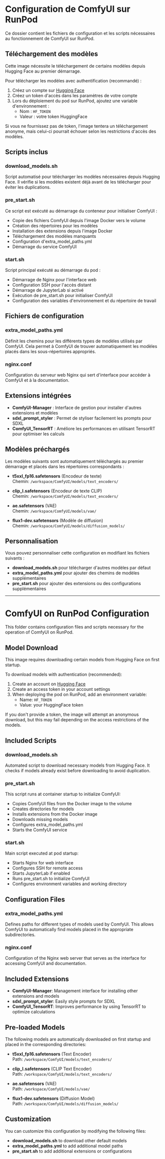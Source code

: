 # Configuration de ComfyUI sur RunPod

Ce dossier contient les fichiers de configuration et les scripts nécessaires au fonctionnement de ComfyUI sur RunPod.

## Téléchargement des modèles

Cette image nécessite le téléchargement de certains modèles depuis Hugging Face au premier démarrage.

Pour télécharger les modèles avec authentification (recommandé) :
1. Créez un compte sur [Hugging Face](https://huggingface.co/)
2. Créez un token d'accès dans les paramètres de votre compte
3. Lors du déploiement du pod sur RunPod, ajoutez une variable d'environnement :
   - Nom : `HF_TOKEN`
   - Valeur : votre token HuggingFace

Si vous ne fournissez pas de token, l'image tentera un téléchargement anonyme, mais celui-ci pourrait échouer selon les restrictions d'accès des modèles.

## Scripts inclus

### download_models.sh
Script automatisé pour télécharger les modèles nécessaires depuis Hugging Face. Il vérifie si les modèles existent déjà avant de les télécharger pour éviter les duplications.

### pre_start.sh
Ce script est exécuté au démarrage du conteneur pour initialiser ComfyUI :
- Copie des fichiers ComfyUI depuis l'image Docker vers le volume
- Création des répertoires pour les modèles
- Installation des extensions depuis l'image Docker
- Téléchargement des modèles manquants
- Configuration d'extra_model_paths.yml
- Démarrage du service ComfyUI

### start.sh
Script principal exécuté au démarrage du pod :
- Démarrage de Nginx pour l'interface web
- Configuration SSH pour l'accès distant
- Démarrage de JupyterLab si activé
- Exécution de pre_start.sh pour initialiser ComfyUI
- Configuration des variables d'environnement et du répertoire de travail

## Fichiers de configuration

### extra_model_paths.yml
Définit les chemins pour les différents types de modèles utilisés par ComfyUI. Cela permet à ComfyUI de trouver automatiquement les modèles placés dans les sous-répertoires appropriés.

### nginx.conf
Configuration du serveur web Nginx qui sert d'interface pour accéder à ComfyUI et à la documentation.

## Extensions intégrées

- **ComfyUI-Manager** : Interface de gestion pour installer d'autres extensions et modèles
- **sdxl_prompt_styler** : Permet de styliser facilement les prompts pour SDXL
- **ComfyUI_TensorRT** : Améliore les performances en utilisant TensorRT pour optimiser les calculs

## Modèles préchargés

Les modèles suivants sont automatiquement téléchargés au premier démarrage et placés dans les répertoires correspondants :

- **t5xxl_fp16.safetensors** (Encodeur de texte)  
  Chemin: `/workspace/ComfyUI/models/text_encoders/`

- **clip_l.safetensors** (Encodeur de texte CLIP)  
  Chemin: `/workspace/ComfyUI/models/text_encoders/`

- **ae.safetensors** (VAE)  
  Chemin: `/workspace/ComfyUI/models/vae/`

- **flux1-dev.safetensors** (Modèle de diffusion)  
  Chemin: `/workspace/ComfyUI/models/diffusion_models/`

## Personnalisation

Vous pouvez personnaliser cette configuration en modifiant les fichiers suivants :

- **download_models.sh** pour télécharger d'autres modèles par défaut
- **extra_model_paths.yml** pour ajouter des chemins de modèles supplémentaires
- **pre_start.sh** pour ajouter des extensions ou des configurations supplémentaires

---

# ComfyUI on RunPod Configuration

This folder contains configuration files and scripts necessary for the operation of ComfyUI on RunPod.

## Model Download

This image requires downloading certain models from Hugging Face on first startup.

To download models with authentication (recommended):
1. Create an account on [Hugging Face](https://huggingface.co/)
2. Create an access token in your account settings
3. When deploying the pod on RunPod, add an environment variable:
   - Name: `HF_TOKEN`
   - Value: your HuggingFace token

If you don't provide a token, the image will attempt an anonymous download, but this may fail depending on the access restrictions of the models.

## Included Scripts

### download_models.sh
Automated script to download necessary models from Hugging Face. It checks if models already exist before downloading to avoid duplication.

### pre_start.sh
This script runs at container startup to initialize ComfyUI:
- Copies ComfyUI files from the Docker image to the volume
- Creates directories for models
- Installs extensions from the Docker image
- Downloads missing models
- Configures extra_model_paths.yml
- Starts the ComfyUI service

### start.sh
Main script executed at pod startup:
- Starts Nginx for web interface
- Configures SSH for remote access
- Starts JupyterLab if enabled
- Runs pre_start.sh to initialize ComfyUI
- Configures environment variables and working directory

## Configuration Files

### extra_model_paths.yml
Defines paths for different types of models used by ComfyUI. This allows ComfyUI to automatically find models placed in the appropriate subdirectories.

### nginx.conf
Configuration of the Nginx web server that serves as the interface for accessing ComfyUI and documentation.

## Included Extensions

- **ComfyUI-Manager**: Management interface for installing other extensions and models
- **sdxl_prompt_styler**: Easily style prompts for SDXL
- **ComfyUI_TensorRT**: Improves performance by using TensorRT to optimize calculations

## Pre-loaded Models

The following models are automatically downloaded on first startup and placed in the corresponding directories:

- **t5xxl_fp16.safetensors** (Text Encoder)  
  Path: `/workspace/ComfyUI/models/text_encoders/`

- **clip_l.safetensors** (CLIP Text Encoder)  
  Path: `/workspace/ComfyUI/models/text_encoders/`

- **ae.safetensors** (VAE)  
  Path: `/workspace/ComfyUI/models/vae/`

- **flux1-dev.safetensors** (Diffusion Model)  
  Path: `/workspace/ComfyUI/models/diffusion_models/`

## Customization

You can customize this configuration by modifying the following files:

- **download_models.sh** to download other default models
- **extra_model_paths.yml** to add additional model paths
- **pre_start.sh** to add additional extensions or configurations